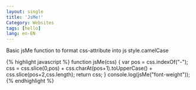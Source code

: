 ```yaml
---
layout: single
title: 'JsMe!'
Category: Websites
tags: [hello]
lang: en-EN
---
```

Basic jsMe function to format css-attribute into js style.camelCase

{% highlight javascript %}
function jsMe(css) {
  var pos = css.indexOf("-");
  css = css.slice(0,pos)
       + css.charAt(pos+1).toUpperCase()
       + css.slice(pos+2,css.length);
  return css;
}
console.log(jsMe("font-weight"));
{% endhighlight %}

